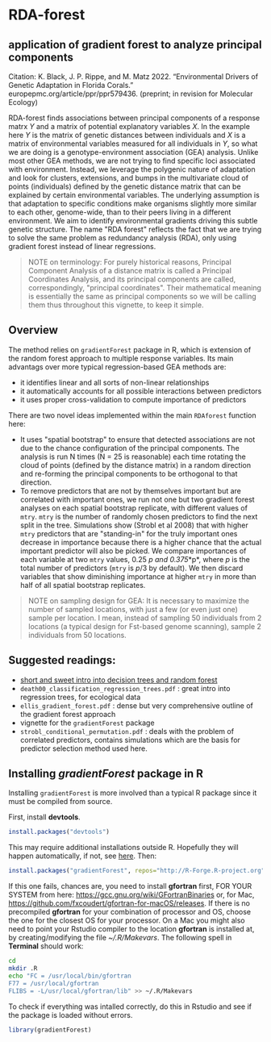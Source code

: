 # RDA-forest
## application of gradient forest to analyze principal components

Citation: K. Black, J. P. Rippe, and M. Matz 2022. “Environmental Drivers of Genetic Adaptation in Florida Corals.” europepmc.org/article/ppr/ppr579436. (preprint; in revision for Molecular Ecology)

RDA-forest finds associations between principal components of a response matrx *Y* and a matrix of potential explanatory variables *X*. In the example here *Y* is the matrix of genetic distances between individuals and *X* is a matrix of environmental variables measured for all individuals in *Y*, so what we are doing is a genotype-environment association (GEA) analysis. Unlike most other GEA methods, we are not trying to find specific loci associated with environment. Instead, we leverage the polygenic nature of adaptation and look for clusters, extensions, and bumps in the multivariate cloud of points (individuals) defined by the genetic distance matrix that can be explained by certain environmental variables. The underlying assumption is that adaptation to specific conditions make organisms slightly more similar to each other, genome-wide, than to their peers living in a different environment. We aim to identify environmental gradients driving this subtle genetic structure. The name "RDA forest" reflects the fact that we are trying to solve the same problem as redundancy analysis (RDA), only using gradient forest instead of linear regressions. 

> NOTE on terminology: For purely historical reasons, Principal Component Analysis of a distance matrix is called a Principal Coordinates Analysis, and its principal components are called, correspondingly, "principal coordinates". Their mathematical meaning is essentially the same as principal components so we will be calling them thus throughout this vignette, to keep it simple. 

## Overview ##

The method relies on `gradientForest` package in R, which is extension of the random forest approach to multiple response variables. Its main advantags over more typical regression-based GEA methods are:
- it identifies linear and all sorts of non-linear relationships
- it automatically accounts for all possible interactions between predictors
- it uses proper cross-validation to compute importance of predictors

There are two novel ideas implemented within the main `RDAforest` function here:
- It uses "spatial bootstrap" to ensure that detected associations are not due to the chance configuration of the principal components. The analysis is run N times (N = 25 is reasonable) each time rotating the cloud of points (defined by the distance matrix) in a random direction and re-forming the principal components to be orthogonal to that direction.
- To remove predictors that are not by themselves important but are correlated with important ones, we run not one but two gradient forest analyses on each spatial bootstrap replicate, with different values of `mtry`. `mtry` is the number of randomly chosen predictors to find the next split in the tree. Simulations show (Strobl et al 2008) that with higher `mtry` predictors that are "standing-in" for the truly important ones decrease in importance because there is a higher chance that the actual important predictor will also be picked. We compare importances of each variable at two `mtry` values, 0.25 **p* and 0.375**p*, where *p* is the total number of predictors (`mtry` is *p*/3 by default). We then discard variables that show diminishing importance at higher `mtry` in more than half of all spatial bootstrap replicates.

> NOTE on sampling design for GEA: It is necessary to maximize the number of sampled locations, with just a few (or even just one) sample per location. I mean, instead of sampling 50 individuals from 2 locations (a typical design for Fst-based genome scanning), sample 2 individuals from 50 locations.

## Suggested readings:
- [short and sweet intro into decision trees and random forest](https://towardsdatascience.com/understanding-random-forest-58381e0602d2)
- `death00_classification_regression_trees.pdf` : great intro into regression trees, for ecological data
- `ellis_gradient_forest.pdf` : dense but very comprehensive outline of the gradient forest approach
-  vignette for the `gradientForest` package
- `strobl_conditional_permutation.pdf` : deals with the problem of correlated predictors, contains simulations which are the basis for predictor selection method used here.

## Installing *gradientForest* package in R  

Installing `gradientForest` is more involved than a typical R package since it must be compiled from source. 

First, install **devtools**. 
```R
install.packages("devtools")
```
This may require additional installations outside R. Hopefully they will happen automatically, if not, see [here](https://www.r-project.org/nosvn/pandoc/devtools.html).
Then:
```R
install.packages("gradientForest", repos="http://R-Forge.R-project.org")
```
If this one fails, chances are, you need to install **gfortran** first, FOR YOUR SYSTEM from here:
https://gcc.gnu.org/wiki/GFortranBinaries or, for Mac, https://github.com/fxcoudert/gfortran-for-macOS/releases. If there is no precompiled **gfortran** for your combination of processor and OS, choose the one for the closest OS for your processor.
On a Mac you might also need to point your Rstudio compiler to the location **gfortran** is installed at, by creating/modifying the file *~/.R/Makevars*. The following spell in **Terminal** should work:
```sh
cd
mkdir .R
echo "FC = /usr/local/bin/gfortran
F77 = /usr/local/gfortran
FLIBS = -L/usr/local/gfortran/lib" >> ~/.R/Makevars
```
To check if everything was intalled correctly, do this in Rstudio and see if the package is loaded without errors.
```R
library(gradientForest)
```

